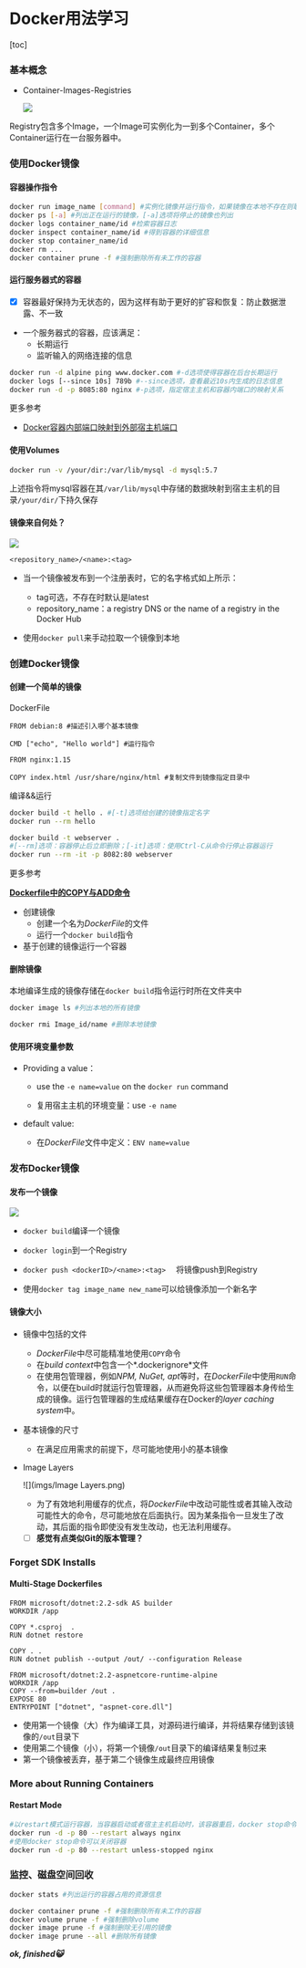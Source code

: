 # Docker用法学习

[toc]



### 基本概念

- Container-Images-Registries

  ![](imgs/基本概念.png)

Registry包含多个Image，一个Image可实例化为一到多个Container，多个Container运行在一台服务器中。

### 使用Docker镜像

#### 容器操作指令

```bash
docker run image_name [command] #实例化镜像并运行指令，如果镜像在本地不存在则联网下载
docker ps [-a] #列出正在运行的镜像，[-a]选项将停止的镜像也列出
docker logs container_name/id #检索容器日志
docker inspect container_name/id #得到容器的详细信息
docker stop container_name/id
docker rm ... 
docker container prune -f #强制删除所有未工作的容器
```

#### 运行服务器式的容器

- [x] 容器最好保持为无状态的，因为这样有助于更好的扩容和恢复：防止数据泄露、不一致

- 一个服务器式的容器，应该满足：
  - 长期运行
  - 监听输入的网络连接的信息

```bash
docker run -d alpine ping www.docker.com #-d选项使得容器在后台长期运行
docker logs [--since 10s] 789b #--since选项，查看最近10s内生成的日志信息
docker run -d -p 8085:80 nginx #-p选项，指定宿主主机和容器内端口的映射关系
```

更多参考

- [Docker容器内部端口映射到外部宿主机端口](https://www.cnblogs.com/kevingrace/p/9453987.html)

#### 使用Volumes

```bash
docker run -v /your/dir:/var/lib/mysql -d mysql:5.7 
```

上述指令将mysql容器在其`/var/lib/mysql`中存储的数据映射到宿主主机的目录`/your/dir/`下持久保存

#### 镜像来自何处？

![](imgs/拉取镜像.png)

```
<repository_name>/<name>:<tag>
```

- 当一个镜像被发布到一个注册表时，它的名字格式如上所示：
  - tag可选，不存在时默认是latest
  - repository_name：a registry DNS or the name of a registry in the Docker Hub

- 使用`docker pull`来手动拉取一个镜像到本地

### 创建Docker镜像

#### 创建一个简单的镜像

DockerFile

```
FROM debian:8 #描述引入哪个基本镜像

CMD ["echo", "Hello world"] #运行指令
```

```
FROM nginx:1.15

COPY index.html /usr/share/nginx/html #复制文件到镜像指定目录中
```

编译&&运行

```bash
docker build -t hello . #[-t]选项给创建的镜像指定名字
docker run --rm hello 
```

```bash
docker build -t webserver .
#[--rm]选项：容器停止后立即删除；[-it]选项：使用Ctrl-C从命令行停止容器运行
docker run --rm -it -p 8082:80 webserver
```

更多参考

**[Dockerfile中的COPY与ADD命令](https://www.cnblogs.com/sparkdev/p/9573248.html)**

- 创建镜像
  - 创建一个名为*DockerFile*的文件
  - 运行一个`docker build`指令
- 基于创建的镜像运行一个容器

#### 删除镜像

本地编译生成的镜像存储在`docker build`指令运行时所在文件夹中

```bash
docker image ls #列出本地的所有镜像

docker rmi Image_id/name #删除本地镜像
```

#### 使用环境变量参数

- Providing a value：

  - use the `-e name=value` on the `docker run` command

  - 复用宿主主机的环境变量：use `-e name`

- default value:
  - 在*DockerFile*文件中定义：`ENV name=value`

### 发布Docker镜像

#### 发布一个镜像

![](imgs/发布镜像.png)

- `docker build`编译一个镜像
- `docker login`到一个Registry
- `docker push <dockerID>/<name>:<tag>  ` 将镜像push到Registry

- 使用`docker tag image_name new_name`可以给镜像添加一个新名字

#### 镜像大小

- 镜像中包括的文件
  - *DockerFile*中尽可能精准地使用`COPY`命令
  - 在*build context*中包含一个*.dockerignore*文件
  - 在使用包管理器，例如*NPM, NuGet, apt*等时，在*DockerFile*中使用`RUN`命令，以便在build时就运行包管理器，从而避免将这些包管理器本身传给生成的镜像。运行包管理器的生成结果缓存在Docker的*layer caching system*中。

- 基本镜像的尺寸

  - 在满足应用需求的前提下，尽可能地使用小的基本镜像

- Image Layers

  ![](imgs/Image Layers.png)

  - 为了有效地利用缓存的优点，将*DockerFile*中改动可能性或者其输入改动可能性大的命令，尽可能地放在后面执行。因为某条指令一旦发生了改动，其后面的指令即使没有发生改动，也无法利用缓存。

  - [ ] **感觉有点类似Git的版本管理？**

### Forget SDK Installs

#### Multi-Stage Dockerfiles

```
FROM microsoft/dotnet:2.2-sdk AS builder
WORKDIR /app

COPY *.csproj  .
RUN dotnet restore

COPY . .
RUN dotnet publish --output /out/ --configuration Release

FROM microsoft/dotnet:2.2-aspnetcore-runtime-alpine
WORKDIR /app
COPY --from=builder /out .
EXPOSE 80
ENTRYPOINT ["dotnet", "aspnet-core.dll"]
```

- 使用第一个镜像（大）作为编译工具，对源码进行编译，并将结果存储到该镜像的`/out`目录下
- 使用第二个镜像（小），将第一个镜像`/out`目录下的编译结果复制过来
- 第一个镜像被丢弃，基于第二个镜像生成最终应用镜像

### More about Running Containers

#### Restart Mode

```bash
#以restart模式运行容器，当容器启动或者宿主主机启动时，该容器重启，docker stop命令无效
docker run -d -p 80 --restart always nginx 
#使用docker stop命令可以关闭容器
docker run -d -p 80 --restart unless-stopped nginx
```

### 监控、磁盘空间回收

```bash
docker stats #列出运行的容器占用的资源信息

docker container prune -f #强制删除所有未工作的容器
docker volume prune -f #强制删除volume
docker image prune -f #强制删除无引用的镜像
docker image prune --all #删除所有镜像
```

***ok, finished:smiley_cat:***

